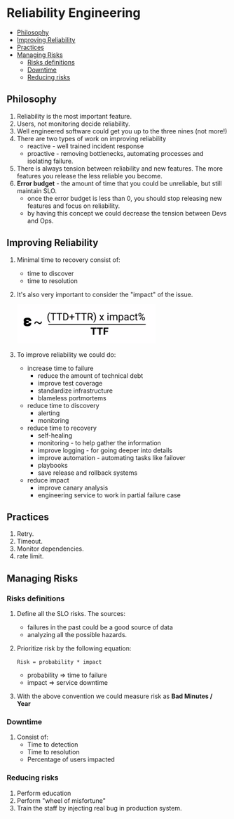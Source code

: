 # Reliability Engineering

  * [Philosophy](#philosophy)
  * [Improving Reliability](#improving-reliability)
  * [Practices](#practices)
  * [Managing Risks](#managing-risks)
    + [Risks definitions](#risks-definitions)
    + [Downtime](#downtime)
    + [Reducing risks](#reducing-risks)

## Philosophy
1. Reliability is the most important feature.
1. Users, not monitoring decide reliability.
1. Well engineered software could get you up to the three nines (not more!)
1. There are two types of work on improving reliability
    * reactive - well trained incident response
    * proactive - removing bottlenecks, automating processes and isolating failure.
1. There is always tension between reliability and new features. The more features you release the less reliable you become.
1. **Error budget** - the amount of time that you could be unreliable, but still maintain SLO.
    * once the error budget is less than 0, you should stop releasing new features and focus on reliability.
    * by having this concept we could decrease the tension between Devs and Ops.

## Improving Reliability
1. Minimal time to recovery consist of:
    * time to discover
    * time to resolution
1. It's also very important to consider the "impact" of the issue.

    ![Failure Impact](./img/failure-impact.png)

1. To improve reliability we could do:
    * increase time to failure
        * reduce the amount of technical debt
        * improve test coverage
        * standardize infrastructure
        * blameless portmortems
    * reduce time to discovery
        * alerting
        * monitoring
    * reduce time to recovery
        * self-healing
        * monitoring - to help gather the information
        * improve logging - for going deeper into details
        * improve automation - automating tasks like failover
        * playbooks
        * save release and rollback systems
    * reduce impact
        * improve canary analysis
        * engineering service to work in partial failure case


## Practices
1. Retry.
2. Timeout.
3. Monitor dependencies.
4. rate limit.


## Managing Risks
### Risks definitions
1. Define all the SLO risks. The sources:
    * failures in the past could be a good source of data
    * analyzing all the possible hazards.
1. Prioritize risk by the following equation:
    ```
    Risk = probability * impact
    ```

    * probability => time to failure
    * impact => service downtime
1. With the above convention we could measure risk as **Bad Minutes / Year**


### Downtime
1. Consist of:
    * Time to detection
    * Time to resolution
    * Percentage of users impacted


### Reducing risks
1. Perform education
1. Perform "wheel of misfortune"
1. Train the staff by injecting real bug in production system.
